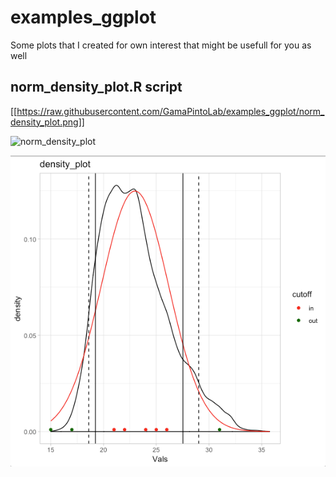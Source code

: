 
# examples_ggplot

Some plots that I created for own interest that might be usefull for you as well

## norm_density_plot.R script

[[https://raw.githubusercontent.com/GamaPintoLab/examples_ggplot/norm_density_plot.png]]


![norm_density_plot](Users/Marina/Documents/R_work/examples_ggplot/norm_density_plot.png)

![norm_density_plot](norm_density_plot.png)

        
      